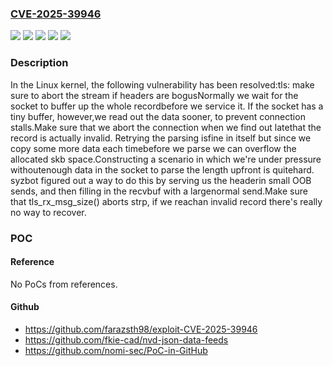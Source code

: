 ### [CVE-2025-39946](https://cve.mitre.org/cgi-bin/cvename.cgi?name=CVE-2025-39946)
![](https://img.shields.io/static/v1?label=Product&message=Linux&color=blue)
![](https://img.shields.io/static/v1?label=Version&message=&color=brightgreen)
![](https://img.shields.io/static/v1?label=Version&message=6.0%20&color=brightgreen)
![](https://img.shields.io/static/v1?label=Version&message=84c61fe1a75b4255df1e1e7c054c9e6d048da417%20&color=brightgreen)
![](https://img.shields.io/static/v1?label=Vulnerability&message=n%2Fa&color=blue)

### Description

In the Linux kernel, the following vulnerability has been resolved:tls: make sure to abort the stream if headers are bogusNormally we wait for the socket to buffer up the whole recordbefore we service it. If the socket has a tiny buffer, however,we read out the data sooner, to prevent connection stalls.Make sure that we abort the connection when we find out latethat the record is actually invalid. Retrying the parsing isfine in itself but since we copy some more data each timebefore we parse we can overflow the allocated skb space.Constructing a scenario in which we're under pressure withoutenough data in the socket to parse the length upfront is quitehard. syzbot figured out a way to do this by serving us the headerin small OOB sends, and then filling in the recvbuf with a largenormal send.Make sure that tls_rx_msg_size() aborts strp, if we reachan invalid record there's really no way to recover.

### POC

#### Reference
No PoCs from references.

#### Github
- https://github.com/farazsth98/exploit-CVE-2025-39946
- https://github.com/fkie-cad/nvd-json-data-feeds
- https://github.com/nomi-sec/PoC-in-GitHub

